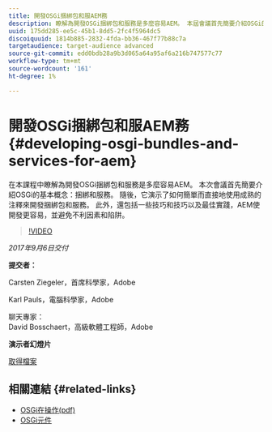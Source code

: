 ```yaml
---
title: 開發OSGi捆綁包和服AEM務
description: 瞭解為開發OSGi捆綁包和服務是多麼容易AEM。 本屆會議首先簡要介紹OSGi的基本概念。
uuid: 175dd285-ee5c-45b1-8dd5-2fc4f5964dc5
discoiquuid: 1814b885-2832-4fda-bb36-467f77b88c7a
targetaudience: target-audience advanced
source-git-commit: edd0bdb28a9b3d065a64a95af6a216b747577c77
workflow-type: tm+mt
source-wordcount: '161'
ht-degree: 1%

---
```


# 開發OSGi捆綁包和服AEM務{#developing-osgi-bundles-and-services-for-aem}

在本課程中瞭解為開發OSGi捆綁包和服務是多麼容易AEM。 本次會議首先簡要介紹OSGi的基本概念：捆綁和服務。 隨後，它演示了如何簡單而直接地使用成熟的注釋來開發捆綁包和服務。 此外，還包括一些技巧和技巧以及最佳實踐，AEM使開發更容易，並避免不利因素和陷阱。

>[!VIDEO](https://video.tv.adobe.com/v/19654/?quality=9)

*2017年9月6日交付*

**提交者：**

Carsten Ziegeler，首席科學家，Adobe

Karl Pauls，電腦科學家，Adobe

聊天專家：\
David Bosschaert，高級軟體工程師，Adobe

**演示者幻燈片**

[取得檔案](assets/aem-gems-osgi-best-practices-090617.pdf)

## 相關連結 {#related-links}

* [OSGi在操作(pdf)](https://manning-content.s3.amazonaws.com/download/9/86fba2b-2ea2-48cc-855d-39e06df49ceb/OSGIiAsamplech1.pdf)
* [OSGi元件](https://blog.osoco.de/2015/08/osgi-components-simply-simple-part-i/)